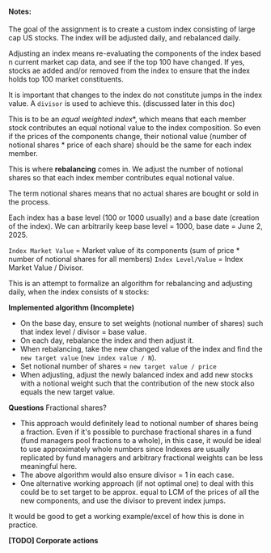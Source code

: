 #### Notes:

The goal of the assignment is to create a custom index consisting of large cap US stocks. The index will be adjusted daily, and rebalanced daily.

Adjusting an index means re-evaluating the components of the index based n current market cap data, and see if the top 100 have changed. If yes,
stocks ae added and/or removed from the index to ensure that the index holds top 100 market constituents.

It is important that changes to the index do not constitute jumps in the index value. A `divisor` is used to achieve this. (discussed later in this doc)

This is to be an *equal weighted index**, which means that each member stock contributes an equal notional value to the index composition. So even if the prices of the components change, their notional value (number of notional shares * price of each share) should be the same for each index member. 

This is where **rebalancing** comes in.  We adjust the number of notional shares so that each index member contributes equal notional value.

The term notional shares means that no actual shares are bought or sold in the process.

Each index has a base level (100 or 1000 usually) and a base date (creation of the index). We can arbitrarily keep base level = 1000, base date = June 2, 2025.

`Index Market Value` = Market value of its components (sum of price * number of notional shares for all members)
`Index Level/Value` = Index Market Value / Divisor.


This is an attempt to formalize an algorithm for rebalancing and adjusting daily, when the index consists of `N` stocks:

**Implemented algorithm (Incomplete)**
* On the base day, ensure to set weights (notional number of shares) such that index level / divisor = base value. 
* On each day, rebalance the index and then adjust it.
* When rebalancing, take the new changed value of the index and find the `new target value` (`new index value / N`).
* Set notional number of shares = `new target value / price`
* When adjusting, adjust the newly balanced index and add new stocks with a notional weight such that the contribution of the new stock also
equals the new target value.

**Questions**
Fractional shares?
* This approach would definitely lead to notional number of shares being a fraction. Even if it's possible to purchase fractional shares in a fund (fund managers pool fractions to a whole), in this case, it would be ideal to use approximately whole numbers since Indexes are usually
replicated by fund managers and arbitrary fractional weights can be less meaningful here.
* The above algorithm would also ensure divisor = 1 in each case.
* One alternative working approach (if not optimal one) to deal with this could be to set target to be approx. equal to LCM of the prices of all the new components, and use the divisor to prevent index jumps.

It would be good to get a working example/excel of how this is done in practice. 


**[TODO] Corporate actions**
<WIP>